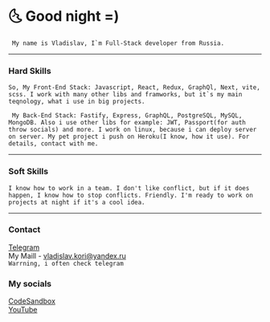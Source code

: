 # 🌜 Good night =)

``` My name is Vladislav, I`m Full-Stack developer from Russia.```

---

### Hard Skills
``` So, My Front-End Stack: Javascript, React, Redux, GraphQl, Next, vite, scss. I work with many other libs and framworks, but it`s my main teqnology, what i use in big projects. ```

``` My Back-End Stack: Fastify, Express, GraphQL, PostgreSQL, MySQL, MongoDB. Also i use other libs for example: JWT, Passport(for auth throw socials) and more. I work on linux, because i can deploy server on server. My pet project i push on Heroku(I know, how it use). For details, contact with me.```

---
### Soft Skills

``` I know how to work in a team. I don't like conflict, but if it does happen, I know how to stop conflicts. Friendly. I'm ready to work on projects at night if it's a cool idea. ```

---

### Contact 
[Telegram](https://t.me/gjoygo)<br/>
My Maill - vladislav.kori@yandex.ru<br/>
```Warrning, i often check telegram```

### My socials
[CodeSandbox](https://codesandbox.io/u/VladislavKori)<br/>
[YouTube](https://www.youtube.com/@mixdurka)<br/>
